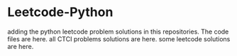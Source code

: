 # Leetcode-Python
adding the python leetcode problem solutions in this repositories. 
The code files are here.
all CTCI problems solutions are here.
some leetcode solutions are here.
































































































































































































































































































